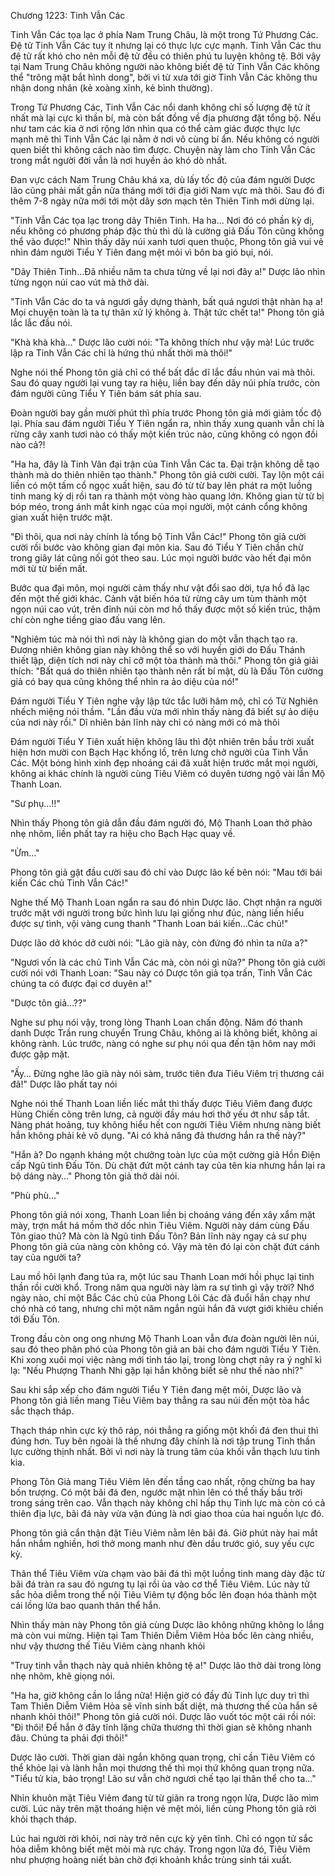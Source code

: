 




Chương 1223: Tinh Vẫn Các


Tinh Vẫn Các tọa lạc ở phía Nam Trung Châu, là một trong Tứ Phương Các. Đệ tử Tinh Vẫn Các tuy ít nhưng lại có thực lực cực mạnh. Tinh Vẫn Các thu đệ tử rất khó cho nên mỗi đệ tử đều có thiên phú tu luyện không tệ. Bởi vậy tại Nam Trung Châu không người nào không biết đệ tử Tinh Vẫn Các không thể "trông mặt bắt hình dong", bởi vì từ xưa tới giờ Tinh Vẫn Các không thu nhận dong nhân (kẻ xoàng xĩnh, kẻ bình thường).

Trong Tứ Phương Các, Tinh Vẫn Các nổi danh không chỉ số lượng đệ tử ít nhất mà lại cực kì thần bí, mà còn bất đồng về địa phương đặt tổng bộ. Nếu như tam các kia ở nơi rộng lớn nhìn qua có thể cảm giác được thực lực mạnh mẽ thì Tinh Vẫn Các lại nằm ở nơi vô cùng bí ẩn. Nếu không có người quen biết thì không cách nào tìm được. Chuyện này làm cho Tinh Vẫn Các trong mắt người đời vẫn là nơi huyền ảo khó dò nhất.

Đan vực cách Nam Trung Châu khá xa, dù lấy tốc độ của đám người Dược lão cũng phải mất gần nửa tháng mới tới địa giới Nam vực mà thôi. Sau đó đi thêm 7-8 ngày nữa mới tới một dãy sơn mạch tên Thiên Tinh mới dừng lại.

"Tinh Vẫn Các tọa lạc trong dãy Thiên Tinh. Ha ha... Nơi đó có phần kỳ dị, nếu không có phương pháp đặc thù thì dù là cường giả Đấu Tôn cũng không thể vào được!" Nhìn thấy dãy núi xanh tươi quen thuộc, Phong tôn giả vui vẻ nhìn đám người Tiểu Y Tiên đang mệt mỏi vì bôn ba gió bụi, nói.

"Dãy Thiên Tinh…Đã nhiều năm ta chưa từng về lại nơi đây a!" Dược lão nhìn từng ngọn núi cao vút mà thở dài.

"Tinh Vẫn Các do ta và ngươi gầy dựng thành, bất quá ngươi thật nhàn hạ a! Mọi chuyện toàn là ta tự thân xử lý không à. Thật tức chết ta!" Phong tôn giả lắc lắc đầu nói.

"Khà khà khà…" Dược lão cười nói: "Ta không thích như vậy mà! Lúc trước lập ra Tinh Vẫn Các chỉ là hứng thú nhất thời mà thôi!"

Nghe nói thế Phong tôn giả chỉ có thể bất đắc dĩ lắc đầu nhún vai mà thôi. Sau đó quay người lại vung tay ra hiệu, liền bay đến dãy núi phía trước, còn đám người cũng Tiểu Y Tiên bám sát phía sau.

Đoàn người bay gần mười phút thì phía trước Phong tôn giả mới giảm tốc độ lại. Phía sau đám người Tiểu Y Tiên ngẩn ra, nhìn thấy xung quanh vẫn chỉ là rừng cây xanh tươi nào có thấy một kiến trúc nào, cũng không có ngọn đồi nào cả?!

"Ha ha, đây là Tinh Vân đại trận của Tinh Vẫn Các ta. Đại trận không dễ tạo thành mà do thiên nhiên tạo thành." Phong tôn giả cười cười. Tay lộn một cái liền có một tấm cổ ngọc xuất hiện, sau đó từ từ bay lên phát ra một luồng tinh mang kỳ dị rồi tan ra thành một vòng hào quang lớn. Không gian từ từ bị bóp méo, trong ánh mắt kinh ngạc của mọi người, một cánh cổng không gian xuất hiện trước mặt.

"Đi thôi, qua nơi này chính là tổng bộ Tinh Vẫn Các!" Phong tôn giả cười cười rồi bước vào không gian đại môn kia. Sau đó Tiểu Y Tiên chần chừ trong giây lát cũng nối gót theo sau. Lúc mọi người bước vào hết đại môn mới từ từ biến mất.

Bước qua đại môn, mọi người cảm thấy như vật đổi sao dời, tựa hồ đã lạc đến một thế giới khác. Cảnh vật biến hóa từ rừng cây um tùm thành một ngọn núi cao vút, trên đỉnh núi còn mơ hồ thấy được một số kiến trúc, thậm chí còn nghe tiềng giao đấu vang lên.

"Nghiêm túc mà nói thì nơi này là không gian do một vẫn thạch tạo ra. Đương nhiên không gian này không thể so với huyền giới do Đấu Thánh thiết lập, diện tích nơi này chỉ cỡ một tòa thành mà thôi." Phong tôn giả giải thích: "Bất quá do thiên nhiên tạo thành nên rất bí mật, dù là Đấu Tôn cường giả có bay qua cũng không thể nhìn ra ảo diệu của nó!"

Đám người Tiểu Y Tiên nghe vậy lập tức tắc lưỡi hâm mộ, chỉ có Tử Nghiên nhếch miệng nói thầm. "Lần đầu vừa mới nhìn thấy nàng đã biết sự ảo diệu của nơi này rồi." Dĩ nhiên bản lĩnh này chỉ có nàng mới có mà thôi

Đám người Tiểu Y Tiên xuất hiện không lâu thì đột nhiên trên bầu trời xuất hiện hơn mười con Bạch Hạc khổng lồ, trên lưng chở người của Tinh Vẫn Các. Một bóng hình xinh đẹp nhoáng cái đã xuất hiện trước mắt mọi người, không ai khác chính là người cùng Tiêu Viêm có duyên tương ngộ vài lần Mộ Thanh Loan.

"Sư phụ…!!"

Nhìn thấy Phong tôn giả dẫn đầu đám người đó, Mộ Thanh Loan thở phào nhẹ nhõm, liền phất tay ra hiệu cho Bạch Hạc quay về.

"Ừm…"

Phong tôn giả gật đầu cười sau đó chỉ vào Dược lão kế bên nói: "Mau tới bái kiến Các chủ Tinh Vẫn Các!"

Nghe thế Mộ Thanh Loan ngẩn ra sau đó nhìn Dược lão. Chợt nhận ra người trước mặt với người trong bức hình lưu lại giống như đúc, nàng liền hiểu được sự tình, vội vàng cung thanh "Thanh Loan bái kiến…Các chủ!"

Dược lão dở khóc dở cười nói: "Lão già này, còn đứng đó nhìn ta nữa a?"

"Ngươi vốn là các chủ Tinh Vẫn Các mà, còn nói gì nữa?" Phong tôn giả cười cười nói với Thanh Loan: "Sau này có Dược tôn giả tọa trấn, Tinh Vẫn Các chúng ta có được đại cơ duyên a!"

"Dược tôn giả…??"

Nghe sư phụ nói vậy, trong lòng Thanh Loan chấn động. Năm đó thanh danh Dược Trần rung chuyển Trung Châu, không ai là không biết, không ai không rành. Lúc trước, nàng có nghe sư phụ nói qua đến tận hôm nay mới được gặp mặt.

"Ấy… Đừng nghe lão già này nói sàm, trước tiên đưa Tiêu Viêm trị thương cái đã!" Dược lão phất tay nói

Nghe nói thế Thanh Loan liền liếc mắt thì thấy được Tiêu Viêm đang được Hùng Chiến cõng trên lưng, cả người đầy máu hơi thở yếu ớt như sắp tắt. Nàng phát hoảng, tuy không hiểu hết con người Tiêu Viêm nhưng nàng biết hắn không phải kẻ vô dụng. "Ai có khả năng đả thương hắn ra thế này?"

"Hắn à? Do ngạnh kháng một chưởng toàn lực của một cường giả Hồn Điện cấp Ngũ tinh Đấu Tôn. Dù chặt đứt một cánh tay của tên kia nhưng hắn lại ra bộ dáng này…" Phong tôn giả thở dài nói.

"Phù phù…"

Phong tôn giả nói xong, Thanh Loan liền bị choáng váng đến xây xẩm mặt mày, trợn mắt há mồm thở dốc nhìn Tiêu Viêm. Người này dám cùng Đấu Tôn giao thủ? Mà còn là Ngũ tinh Đấu Tôn? Bản lĩnh này ngay cả sư phụ Phong tôn giả của nàng còn không có. Vậy mà tên đó lại còn chặt đứt cánh tay của người ta?

Lau mồ hôi lạnh đang túa ra, một lúc sau Thanh Loan mới hồi phục lại tinh thần rồi cười khổ. Trong năm qua người này làm ra sự tình gì vậy trời? Nhớ ngày nào, chỉ một Bắc Các chủ của Phong Lôi Các đã đuổi hắn chạy như chó nhà có tang, nhưng chỉ một năm ngắn ngủi hắn đã vượt giới khiêu chiến tới Đấu Tôn.

Trong đầu còn ong ong nhưng Mộ Thanh Loan vẫn đưa đoàn người lên núi, sau đó theo phân phó của Phong tôn giả an bài cho đám người Tiểu Y Tiên. Khi xong xuôi mọi việc nàng mới tỉnh táo lại, trong lòng chợt nảy ra ý nghĩ kì lạ: "Nếu Phượng Thanh Nhi gặp lại hắn không biết sẽ như thế nào nhỉ?"

Sau khi sắp xếp cho đám người Tiểu Y Tiên đang mệt mỏi, Dược lão và Phong tôn giả liền mang Tiêu Viêm bay thẳng ra sau núi đến một tòa hắc sắc thạch tháp.

Thạch tháp nhìn cực kỳ thô ráp, nói thẳng ra giống một khối đá đen thui thì đúng hơn. Tuy bên ngoài là thế nhưng đây chính là nơi tập trung Tinh thần lực cường thịnh nhất. Bởi vì nơi này là trung tâm của khối vẫn thạch lưu tinh kia.

Phong Tôn Giả mang Tiêu Viêm lên đến tầng cao nhất, rộng chừng ba hay bốn trượng. Có một bãi đá đen, ngước mặt nhìn lên có thể thấy bầu trời trong sáng trên cao. Vẫn thạch này không chỉ hấp thụ Tinh lực mà còn có cả thiên địa lực, bãi đá này vừa vặn đúng là nơi giao thoa của hai nguồn lực đó.

Phong tôn giả cẩn thận đặt Tiêu Viêm nằm lên bãi đá. Giờ phút này hai mắt hắn nhắm nghiền, hơi thở mong manh như đèn dầu trước gió, suy yếu cực kỳ.

Thân thể Tiêu Viêm vừa chạm vào bãi đá thì một luồng tinh mang dày đặc từ bãi đá tràn ra sau đó ngưng tụ lại rồi ùa vào cơ thể Tiêu Viêm. Lúc này tử sắc hỏa diễm trong thể nội Tiêu Viêm tự động bốc lên đoạn hóa thành một cái lồng lửa bao quanh thân thể hắn.

Nhìn thấy màn này Phong tôn giả cùng Dược lão không những không lo lắng mà còn vui mừng. Hiện tại Tam Thiên Diễm Viêm Hỏa bốc lên càng nhiều, như vậy thương thế Tiêu Viêm càng nhanh khỏi

"Truy tinh vẫn thạch này quả nhiên không tệ a!" Dược lão thở dài trong lòng nhẹ nhõm, khẽ giọng nói.

"Ha ha, giờ không cần lo lắng nữa! Hiện giờ có đầy đủ Tinh lực duy trì thì Tam Thiên Diễm Viêm Hỏa sẽ vĩnh sinh bất diệt, mà thương thế của hắn sẽ nhanh khỏi thôi!" Phong tôn giả cười nói. Dược lão vuốt tóc một cái rồi nói: "Đi thôi! Để hắn ở đây tĩnh lặng chữa thương thì thời gian sẽ không nhanh đâu. Chúng ta phải đợi thôi!"

Dược lão cười. Thời gian dài ngắn không quan trọng, chỉ cần Tiêu Viêm có thể khỏe lại và lành hẳn mọi thương thế thì mọi thứ không quan trọng nữa. "Tiểu tử kia, bảo trọng! Lão sư vẫn chờ ngươi chế tạo lại thân thể cho ta…"

Nhỉn khuôn mặt Tiêu Viêm đang từ từ giãn ra trong ngọn lửa, Dược lão mìm cười. Lúc này trên mặt thoáng hiện vẻ mệt mỏi, liền cùng Phong tôn giả rời khỏi thạch tháp.

Lúc hai người rời khỏi, nơi này trở nên cực kỳ yên tĩnh. Chỉ có ngọn tử sắc hỏa diễm không biết mệt mỏi mà rực cháy. Trong ngọn lửa đó, Tiêu Viêm như phượng hoàng niết bàn chờ đợi khoảnh khắc trùng sinh tái xuất.




